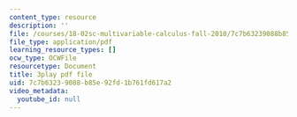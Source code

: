 ```yaml
---
content_type: resource
description: ''
file: /courses/18-02sc-multivariable-calculus-fall-2010/7c7b63239088b85e92fd1b761fd617a2_P6fOgkC5kvc.pdf
file_type: application/pdf
learning_resource_types: []
ocw_type: OCWFile
resourcetype: Document
title: 3play pdf file
uid: 7c7b6323-9088-b85e-92fd-1b761fd617a2
video_metadata:
  youtube_id: null
---
```

